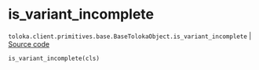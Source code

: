# is_variant_incomplete
`toloka.client.primitives.base.BaseTolokaObject.is_variant_incomplete` | [Source code](https://github.com/Toloka/toloka-kit/blob/v0.1.25/src/client/primitives/base.py#L207)

```python
is_variant_incomplete(cls)
```

